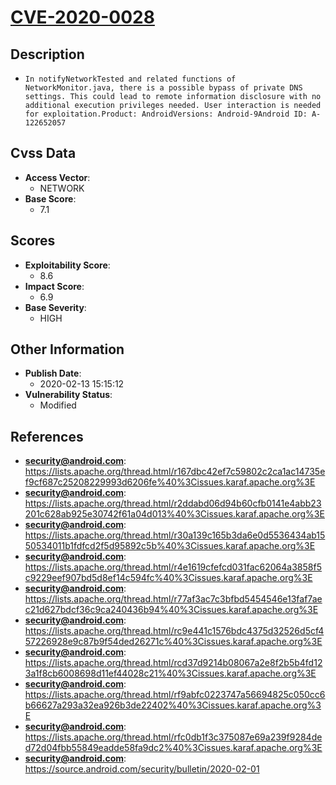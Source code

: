 
# [CVE-2020-0028](https://lists.apache.org/thread.html/r167dbc42ef7c59802c2ca1ac14735ef9cf687c25208229993d6206fe%40%3Cissues.karaf.apache.org%3E)

## Description

- `In notifyNetworkTested and related functions of NetworkMonitor.java, there is a possible bypass of private DNS settings. This could lead to remote information disclosure with no additional execution privileges needed. User interaction is needed for exploitation.Product: AndroidVersions: Android-9Android ID: A-122652057`

## Cvss Data

- **Access Vector**:
  - NETWORK
- **Base Score**:
  - 7.1

## Scores

- **Exploitability Score**:
  - 8.6
- **Impact Score**:
  - 6.9
- **Base Severity**:
  - HIGH

## Other Information

- **Publish Date**:
  - 2020-02-13 15:15:12
- **Vulnerability Status**:
  - Modified

## References

- **security@android.com**: https://lists.apache.org/thread.html/r167dbc42ef7c59802c2ca1ac14735ef9cf687c25208229993d6206fe%40%3Cissues.karaf.apache.org%3E
- **security@android.com**: https://lists.apache.org/thread.html/r2ddabd06d94b60cfb0141e4abb23201c628ab925e30742f61a04d013%40%3Cissues.karaf.apache.org%3E
- **security@android.com**: https://lists.apache.org/thread.html/r30a139c165b3da6e0d5536434ab1550534011b1fdfcd2f5d95892c5b%40%3Cissues.karaf.apache.org%3E
- **security@android.com**: https://lists.apache.org/thread.html/r4e1619cfefcd031fac62064a3858f5c9229eef907bd5d8ef14c594fc%40%3Cissues.karaf.apache.org%3E
- **security@android.com**: https://lists.apache.org/thread.html/r77af3ac7c3bfbd5454546e13faf7aec21d627bdcf36c9ca240436b94%40%3Cissues.karaf.apache.org%3E
- **security@android.com**: https://lists.apache.org/thread.html/rc9e441c1576bdc4375d32526d5cf457226928e9c87b9f54ded26271c%40%3Cissues.karaf.apache.org%3E
- **security@android.com**: https://lists.apache.org/thread.html/rcd37d9214b08067a2e8f2b5b4fd123a1f8cb6008698d11ef44028c21%40%3Cissues.karaf.apache.org%3E
- **security@android.com**: https://lists.apache.org/thread.html/rf9abfc0223747a56694825c050cc6b66627a293a32ea926b3de22402%40%3Cissues.karaf.apache.org%3E
- **security@android.com**: https://lists.apache.org/thread.html/rfc0db1f3c375087e69a239f9284ded72d04fbb55849eadde58fa9dc2%40%3Cissues.karaf.apache.org%3E
- **security@android.com**: https://source.android.com/security/bulletin/2020-02-01
